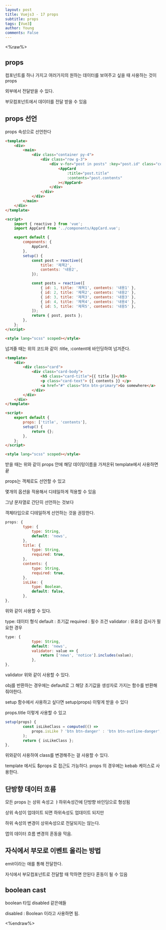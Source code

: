 ```yaml
---
layout: post
title: Vuejs3 - 17 props
subtitle: props
tags: [Vue3]
author: Young
comments: False
---
```


<%raw%>

## props

컴포넌트를 하나 가지고 여러가지의 원하는 데이터를 보여주고 싶을 때 사용하는 것이 props

외부에서 전달받을 수 있다.

부모컴포넌트에서 데이터를 전달 받을 수 있음

## props 선언

props 속성으로 선언한다

```html
<template>
	<div>
		<main>
			<div class="container py-4">
				<div class="row g-3">
					<div v-for="post in posts" :key="post.id" class="col col-4">
						<AppCard
							:title="post.title"
							:contents="post.contents"
						></AppCard>
					</div>
				</div>
			</div>
		</main>
	</div>
</template>

<script>
	import { reactive } from 'vue';
	import AppCard from '../components/AppCard.vue';

	export default {
		components: {
			AppCard,
		},
		setup() {
			const post = reactive({
				title: '제목2',
				contents: '내용2',
			});

			const posts = reactive([
				{ id: 1, title: '제목1', contents: '내용1' },
				{ id: 2, title: '제목2', contents: '내용2' },
				{ id: 3, title: '제목3', contents: '내용3' },
				{ id: 4, title: '제목4', contents: '내용4' },
				{ id: 5, title: '제목5', contents: '내용5' },
			]);
			return { post, posts };
		},
	};
</script>

<style lang="scss" scoped></style>
```

넘겨줄 때는 위의 코드와 같이
:title, :content에 바인딩하여 넘겨준다.

```html
<template>
	<div>
		<div class="card">
			<div class="card-body">
				<h5 class="card-title">{{ title }}</h5>
				<p class="card-text"> {{ contents }} </p>
				<a href="#" class="btn btn-primary">Go somewhere</a>
			</div>
		</div>
	</div>
</template>

<script>
	export default {
		props: ['title', 'contents'],
		setup() {
			return {};
		},
	};
</script>

<style lang="scss" scoped></style>
```

받을 때는 위와 같이 props 안에 해당 데이텅이름을 가져온뒤
template에서 사용하면 끝

props는
객체로도 선언할 수 있고

몇개의 옵션을 적용해서 디테일하게 적용할 수 있음

그냥 문자열로 간단히 선언하는 것보다

객체타입으로 디테일하게 선언하는 것을 권장한다.

```js
props: {
		type: {
			type: String,
			default: 'news',
		},
		title: {
			type: String,
			required: true,
		},
		contents: {
			type: String,
			required: true,
		},
		isLike: {
			type: Boolean,
			default: false,
		},
},
```

위와 같이 사용할 수 있다.

type: 데이터 형식
default : 초기값
required : 필수 조건
validator : 유효성 검사가 필요한 경우

```js
type: {
			type: String,
			default: 'news',
			validator: value => {
				return ['news', 'notice'].includes(value);
			},
},
```

validator 위와 같이 사용할 수 있다.

obj를 반환하는 경우에는 default로 그 해당 초기값을 생성자로 가지는 함수를 반환해줘야한다.

setup 함수에서 사용하고 싶다면
setup(props) 이렇게 받을 수 있다

props.title 이렇게 사용할 수 있고

```js
setup(props) {
		const isLikeClass = computed(() =>
			props.isLike ? 'btn btn-danger' : 'btn btn-outline-danger',
		);
		return { isLikeClass };
},
```

위와같이 사용하여 class를 변경해주는 걸 사용할 수 있다.

template 에서도
\$props 로 접근도 가능하다.
props 의 경우에는 kebab 케이스로 사용한다.

## 단방향 데이터 흐름

모든 props 는 상위 속성고 ㅏ하위속성간에 단방향 바인딩으로 형성됨

상위 속성이 업데이트 되면 하위속성도 업데이트 되지만

하위 속성의 변경이 상위속성으로 전달되지는 않는다.

앱의 데이터 흐름 변경의 혼동을 막음.

## 자식에서 부모로 이벤트 올리는 방법

emit이라는 애를 통해 전달한다.

자식에서 부모컴포넌트로 전달할 때
막하면 안된다 혼동이 될 수 있음

## boolean cast

boolean 타입 disabled 같은애들

disabled : Boolean 이라고 사용하면 됨.

<%endraw%>
